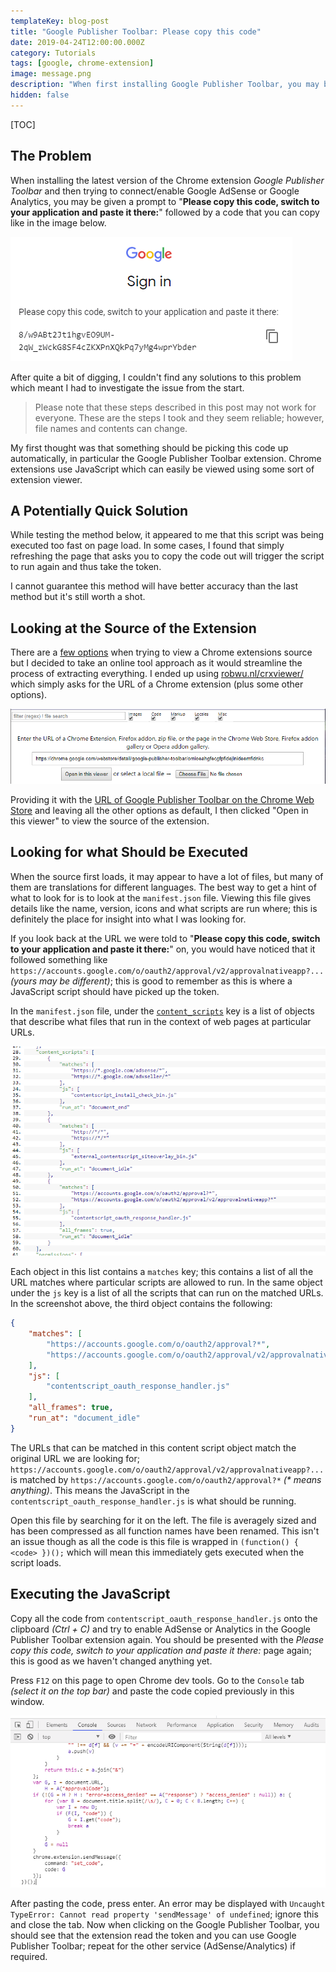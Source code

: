 ```yaml
---
templateKey: blog-post
title: "Google Publisher Toolbar: Please copy this code"
date: 2019-04-24T12:00:00.000Z
category: Tutorials
tags: [google, chrome-extension]
image: message.png
description: "When first installing Google Publisher Toolbar, you may be asked, \"Please copy this code, switch to your application and paste it there\". In this post, I look into a method on how to fix this and allow you to use the extension."
hidden: false
---
```


[TOC]

## The Problem
When installing the latest version of the Chrome extension *Google Publisher Toolbar* and then trying to connect/enable Google AdSense or Google Analytics, you may be given a prompt to "**Please copy this code, switch to your application and paste it there:**" followed by a code that you can copy like in the image below.

![Google Publisher Toolbar Asking the User to Copy the Code](message.png)

After quite a bit of digging, I couldn't find any solutions to this problem which meant I had to investigate the issue from the start.

> Please note that these steps described in this post may not work for everyone. These are the steps I took and they seem reliable; however, file names and contents can change.

My first thought was that something should be picking this code up automatically, in particular the Google Publisher Toolbar extension. Chrome extensions use JavaScript which can easily be viewed using some sort of extension viewer. 

## A Potentially Quick Solution
While testing the method below, it appeared to me that this script was being executed too fast on page load. In some cases, I found that simply refreshing the page that asks you to copy the code out will trigger the script to run again and thus take the token.

I cannot guarantee this method will have better accuracy than the last method but it's still worth a shot.

## Looking at the Source of the Extension
There are a [few options](https://gist.github.com/paulirish/78d6c1406c901be02c2d) when trying to view a Chrome extensions source but I decided to take an online tool approach as it would streamline the process of extracting everything. I ended up using [robwu.nl/crxviewer/](https://robwu.nl/crxviewer/) which simply asks for the URL of a Chrome extension (plus some other options).

![Loading the Google Publisher Toolbar URL into the CRXViewer](crxviewer.png)

Providing it with the [URL of Google Publisher Toolbar on the Chrome Web Store](https://chrome.google.com/webstore/detail/google-publisher-toolbar/omioeahgfecgfpfldejlnideemfidnkc) and leaving all the other options as default, I then clicked "Open in this viewer" to view the source of the extension.

## Looking for what Should be Executed
When the source first loads, it may appear to have a lot of files, but many of them are translations for different languages. The best way to get a hint of what to look for is to look at the `manifest.json` file. Viewing this file gives details like the name, version, icons and what scripts are run where; this is definitely the place for insight into what I was looking for.

If you look back at the URL we were told to "**Please copy this code, switch to your application and paste it there:**" on, you would have noticed that it followed something like `https://accounts.google.com/o/oauth2/approval/v2/approvalnativeapp?...` *(yours may be different)*; this is good to remember as this is where a JavaScript script should have picked up the token.

In the `manifest.json` file, under the [`content_scripts`](https://developer.chrome.com/extensions/content_scripts) key is a list of objects that describe what files that run in the context of web pages at particular URLs.

![content_scripts in the manifest.json](content-scripts.png)

Each object in this list contains a `matches` key; this contains a list of all the URL matches where particular scripts are allowed to run. In the same object under the `js` key is a list of all the scripts that can run on the matched URLs. In the screenshot above, the third object contains the following:

```json
{
    "matches": [
        "https://accounts.google.com/o/oauth2/approval?*",
        "https://accounts.google.com/o/oauth2/approval/v2/approvalnativeapp?*"
    ],
    "js": [
        "contentscript_oauth_response_handler.js"
    ],
    "all_frames": true,
    "run_at": "document_idle"
}
```

The URLs that can be matched in this content script object match the original URL we are looking for; `https://accounts.google.com/o/oauth2/approval/v2/approvalnativeapp?...` is matched by `https://accounts.google.com/o/oauth2/approval?*` *(\* means anything)*. This means the JavaScript in the `contentscript_oauth_response_handler.js` is what should be running.

Open this file by searching for it on the left. The file is averagely sized and has been compressed as all function names have been renamed. This isn't an issue though as all the code is this file is wrapped in `(function() { <code> })();` which will mean this immediately gets executed when the script loads.

## Executing the JavaScript
Copy all the code from `contentscript_oauth_response_handler.js` onto the clipboard *(Ctrl + C)* and try to enable AdSense or Analytics in the Google Publisher Toolbar extension again. You should be presented with the *Please copy this code, switch to your application and paste it there:* page again; this is good as we haven't changed anything yet.

Press `F12` on this page to open Chrome dev tools. Go to the `Console` tab *(select it on the top bar)* and paste the code copied previously in this window.

![Pasted JavaScript in Chome DevTools](pasted-js.png)

After pasting the code, press enter. An error may be displayed with `Uncaught TypeError: Cannot read property 'sendMessage' of undefined`; ignore this and close the tab. Now when clicking on the Google Publisher Toolbar, you should see that the extension read the token and you can use Google Publisher Toolbar; repeat for the other service (AdSense/Analytics) if required.
